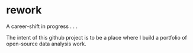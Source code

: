 rework
======

A career-shift in progress . . .

The intent of this github project is to be a place where I build a portfolio of open-source data analysis work.
